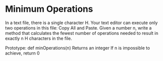 # Minimum Operations

In a text file, there is a single character H. Your text editor can execute only two operations in this file: Copy All and Paste. Given a number n, write a method that calculates the fewest number of operations needed to result in exactly n H characters in the file.

Prototype: def minOperations(n)
Returns an integer
If n is impossible to achieve, return 0